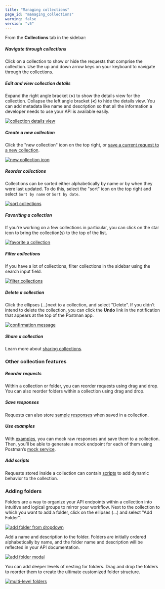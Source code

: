 ```yaml
---
title: "Managing collections"
page_id: "managing_collections"
warning: false
version: "v5"
---
```



From the **Collections** tab in the sidebar:

##### **Navigate through collections**

Click on a collection to show or hide the requests that comprise the collection. Use the up and down arrow keys on your keyboard to navigate through the collections. 

##### **Edit and view collection details**

Expand the right angle bracket (**>**) to show the details view for the collection. Collapse the left angle bracket (**<**) to hide the details view. You can add metadata like name and description so that all the information a developer needs to use your API is available easily. 

[![collection details view](https://s3.amazonaws.com/postman-static-getpostman-com/postman-docs/WS-collectionDetailsView.png)](https://s3.amazonaws.com/postman-static-getpostman-com/postman-docs/WS-collectionDetailsView.png)

##### **Create a new collection**

Click the "new collection" icon on the top right, or [save a current request to a new collection](/docs/postman/collections/creating_collections).

[![new collection icon](https://s3.amazonaws.com/postman-static-getpostman-com/postman-docs/59154223.png)](https://s3.amazonaws.com/postman-static-getpostman-com/postman-docs/59154223.png)

##### **Reorder collections**

Collections can be sorted either alphabetically by name or by when they were last updated. To do this, select the "sort" icon on the top right and select `Sort by name` or `Sort by date`. 

[![sort collections](https://s3.amazonaws.com/postman-static-getpostman-com/postman-docs/59154251.png)](https://s3.amazonaws.com/postman-static-getpostman-com/postman-docs/59154251.png)

##### **Favoriting a collection**

If you're working on a few collections in particular, you can click on the star icon to bring the collection(s) to the top of the list.

[![favorite a collection](https://s3.amazonaws.com/postman-static-getpostman-com/postman-docs/59154198.png)](https://s3.amazonaws.com/postman-static-getpostman-com/postman-docs/59154198.png)

##### **Filter collections**

If you have a lot of collections, filter collections in the sidebar using the search input field.  

[![filter collections](https://s3.amazonaws.com/postman-static-getpostman-com/postman-docs/59154104.png)](https://s3.amazonaws.com/postman-static-getpostman-com/postman-docs/59154104.png)

##### **Delete a collection**

Click the ellipses (...)next to a collection, and select "Delete". If you didn't intend to delete the collection, you can click the **Undo** link in the notification that appears at the top of the Postman app.

[![confirmation message](https://s3.amazonaws.com/postman-static-getpostman-com/postman-docs/59154076.png)](https://s3.amazonaws.com/postman-static-getpostman-com/postman-docs/59154076.png)

##### **Share a collection** 

Learn more about [sharing collections](/docs/postman/collections/sharing_collections).

### Other collection features

##### **Reorder requests**

Within a collection or folder, you can reorder requests using drag and drop. You can also reorder folders within a collection using drag and drop. 

##### **Save responses** 

Requests can also store [sample responses](/docs/postman/sending_api_requests/responses) when saved in a collection.

##### **Use examples** 

With [examples](/docs/postman/collections/examples), you can mock raw responses and save them to a collection. Then, you’ll be able to generate a mock endpoint for each of them using Postman’s [mock service](/docs/postman/mock_servers). 

##### **Add scripts**

Requests stored inside a collection can contain [scripts](/docs/postman/scripts/intro_to_scripts) to add dynamic behavior to the collection.

### Adding folders

Folders are a way to organize your API endpoints within a collection into intuitive and logical groups to mirror your workflow. Next to the collection to which you want to add a folder, click on the ellipses (...) and select "Add Folder".

[![add folder from dropdown](https://s3.amazonaws.com/postman-static-getpostman-com/postman-docs/WS-addFolderDropdown.png)](https://s3.amazonaws.com/postman-static-getpostman-com/postman-docs/WS-addFolderDropdown.png)

Add a name and description to the folder. Folders are initially ordered alphabetically by name, and the folder name and description will be reflected in your API documentation.

[![add folder modal](https://s3.amazonaws.com/postman-static-getpostman-com/postman-docs/59183817.png)](https://s3.amazonaws.com/postman-static-getpostman-com/postman-docs/59183817.png)

You can add deeper levels of nesting for folders. Drag and drop the folders to reorder them to create the ultimate customized folder structure.

[![multi-level folders](https://s3.amazonaws.com/postman-static-getpostman-com/postman-docs/WS-multiLevelFolders.png)](https://s3.amazonaws.com/postman-static-getpostman-com/postman-docs/WS-multiLevelFolders.png)
